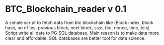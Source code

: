 # BTC_Blockchain_reader v 0.1
A simple script to fetch data from btc blockchain like (Block index, block hash, no of txs, previous block, next block, size, fee, nonce, time, bits)
Script write all data to PG SQL database. Main reason is to make data more clear and affordable. SQL databases are better tool for data science.
